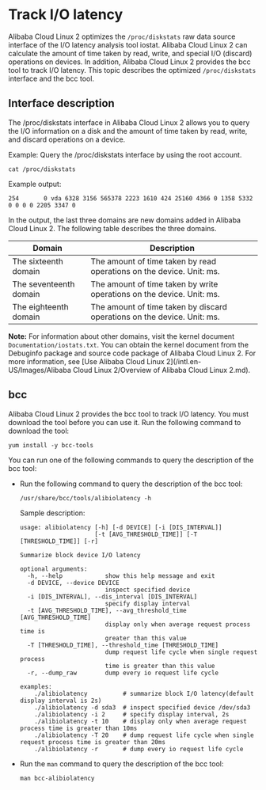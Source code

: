# Track I/O latency

Alibaba Cloud Linux 2 optimizes the `/proc/diskstats` raw data source interface of the I/O latency analysis tool iostat. Alibaba Cloud Linux 2 can calculate the amount of time taken by read, write, and special I/O \(discard\) operations on devices. In addition, Alibaba Cloud Linux 2 provides the bcc tool to track I/O latency. This topic describes the optimized `/proc/diskstats` interface and the bcc tool.

## Interface description

The /proc/diskstats interface in Alibaba Cloud Linux 2 allows you to query the I/O information on a disk and the amount of time taken by read, write, and discard operations on a device.

Example: Query the /proc/diskstats interface by using the root account.

```
cat /proc/diskstats
```

Example output:

```
254       0 vda 6328 3156 565378 2223 1610 424 25160 4366 0 1358 5332 0 0 0 0 2205 3347 0
```

In the output, the last three domains are new domains added in Alibaba Cloud Linux 2. The following table describes the three domains.

|Domain|Description|
|------|-----------|
|The sixteenth domain|The amount of time taken by read operations on the device. Unit: ms.|
|The seventeenth domain|The amount of time taken by write operations on the device. Unit: ms.|
|The eighteenth domain|The amount of time taken by discard operations on the device. Unit: ms.|

**Note:** For information about other domains, visit the kernel document `Documentation/iostats.txt`. You can obtain the kernel document from the Debuginfo package and source code package of Alibaba Cloud Linux 2. For more information, see [Use Alibaba Cloud Linux 2](/intl.en-US/Images/Alibaba Cloud Linux 2/Overview of Alibaba Cloud Linux 2.md).

## bcc

Alibaba Cloud Linux 2 provides the bcc tool to track I/O latency. You must download the tool before you can use it. Run the following command to download the tool:

```
yum install -y bcc-tools
```

You can run one of the following commands to query the description of the bcc tool:

-   Run the following command to query the description of the bcc tool:

    ```
    /usr/share/bcc/tools/alibiolatency -h
    ```

    Sample description:

    ```
    usage: alibiolatency [-h] [-d DEVICE] [-i [DIS_INTERVAL]]
                         [-t [AVG_THRESHOLD_TIME]] [-T [THRESHOLD_TIME]] [-r]
    
    Summarize block device I/O latency
    
    optional arguments:
      -h, --help            show this help message and exit
      -d DEVICE, --device DEVICE
                            inspect specified device
      -i [DIS_INTERVAL], --dis_interval [DIS_INTERVAL]
                            specify display interval
      -t [AVG_THRESHOLD_TIME], --avg_threshold_time [AVG_THRESHOLD_TIME]
                            display only when average request process time is
                            greater than this value
      -T [THRESHOLD_TIME], --threshold_time [THRESHOLD_TIME]
                            dump request life cycle when single request process
                            time is greater than this value
      -r, --dump_raw        dump every io request life cycle
    
    examples:
        ./alibiolatency          # summarize block I/O latency(default display interval is 2s)
        ./alibiolatency -d sda3  # inspect specified device /dev/sda3
        ./alibiolatency -i 2     # specify display interval, 2s
        ./alibiolatency -t 10    # display only when average request process time is greater than 10ms
        ./alibiolatency -T 20    # dump request life cycle when single request process time is greater than 20ms
        ./alibiolatency -r       # dump every io request life cycle
    ```

-   Run the `man` command to query the description of the bcc tool:

    ```
    man bcc-alibiolatency
    ```



